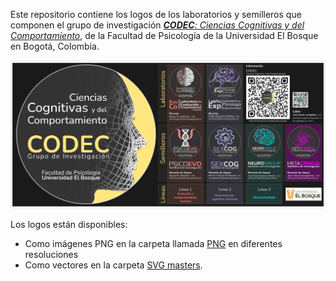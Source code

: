 Este repositorio contiene los logos de los laboratorios y semilleros que componen el grupo de investigación [***CODEC**: Ciencias Cognitivas y del Comportamiento*](https://investigaciones.unbosque.edu.co/codec), de la Facultad de Psicología de la Universidad El Bosque en Bogotá, Colombia.

![Estructura del grupo de investigación CODEC](https://raw.githubusercontent.com/JDLeongomez/Logos-CODEC/refs/heads/master/PNG/Poster%20Estructura%20CODEC.png)

Los logos están disponibles:

* Como imágenes PNG en la carpeta llamada [PNG](https://github.com/JDLeongomez/Logos-CODEC/tree/master/PNG) en diferentes resoluciones
* Como vectores en la carpeta [SVG masters](https://github.com/JDLeongomez/Logos-CODEC/tree/master/SVG%20masters).
